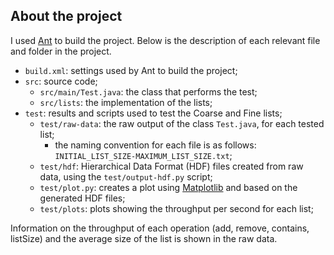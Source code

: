 ## About the project

I used [Ant](https://ant.apache.org/) to build the project. Below is the description of each relevant file and folder in the project.

- `build.xml`: settings used by Ant to build the project;
- `src`: source code;
  - `src/main/Test.java`: the class that performs the test;
  - `src/lists`: the implementation of the lists;
- `test`: results and scripts used to test the Coarse and Fine lists;
  - `test/raw-data`: the raw output of the class `Test.java`, for each tested list;
    - the naming convention for each file is as follows: `INITIAL_LIST_SIZE-MAXIMUM_LIST_SIZE.txt`;
  - `test/hdf`: Hierarchical Data Format (HDF) files created from raw data, using the `test/output-hdf.py` script;
  - `test/plot.py`: creates a plot using [Matplotlib](https://matplotlib.org/) and based on the generated HDF files;
  - `test/plots`: plots showing the throughput per second for each list;

Information on the throughput of each operation (add, remove, contains, listSize) and the average size of the list is shown in the raw data.
